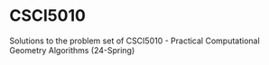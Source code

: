 # CSCI5010
Solutions to the problem set of CSCI5010 - Practical Computational Geometry Algorithms (24-Spring)

